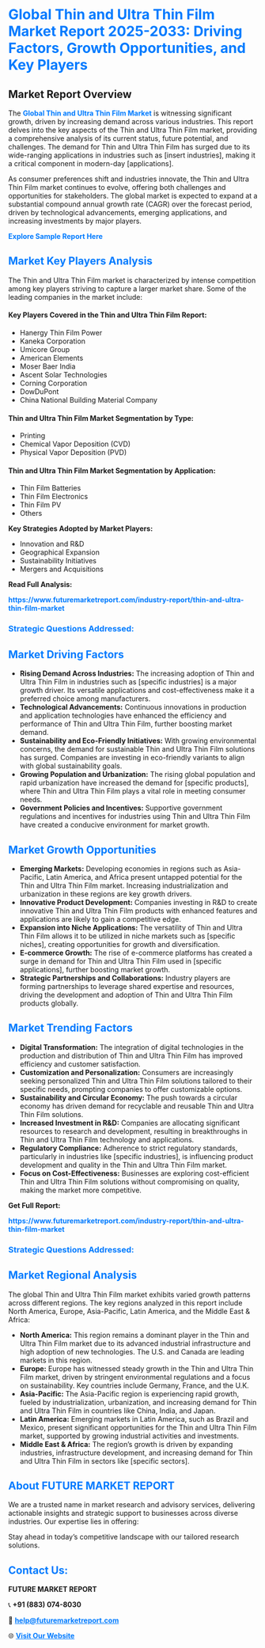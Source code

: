 <h1 style="color: #007BFF;">Global Thin and Ultra Thin Film Market Report 2025-2033: Driving Factors, Growth Opportunities, and Key Players</h1>

<section id="overview">
<h2>Market Report Overview</h2>
<p>The <a href="https://www.futuremarketreport.com/industry-report/thin-and-ultra-thin-film-market" style="color: #007BFF; text-decoration: none;"><strong>Global Thin and Ultra Thin Film Market</strong></a> is witnessing significant growth, driven by increasing demand across various industries. This report delves into the key aspects of the Thin and Ultra Thin Film market, providing a comprehensive analysis of its current status, future potential, and challenges. The demand for Thin and Ultra Thin Film has surged due to its wide-ranging applications in industries such as [insert industries], making it a critical component in modern-day [applications].</p>
<p>As consumer preferences shift and industries innovate, the Thin and Ultra Thin Film market continues to evolve, offering both challenges and opportunities for stakeholders. The global market is expected to expand at a substantial compound annual growth rate (CAGR) over the forecast period, driven by technological advancements, emerging applications, and increasing investments by major players.</p>
</section>

<section id="overview">
<p><a href="https://www.futuremarketreport.com/request-sample/reportId=42026" style="color: #007BFF; text-decoration: none;"><strong>Explore Sample Report Here</strong></a></p>
</section>

<section id="key-players">
<h2 style="color: #007BFF;">Market Key Players Analysis</h2>
<p>The Thin and Ultra Thin Film market is characterized by intense competition among key players striving to capture a larger market share. Some of the leading companies in the market include:</p>
<h4>Key Players Covered in the Thin and Ultra Thin Film Report:</h4>
<ul><li>Hanergy Thin Film Power</li><li>Kaneka Corporation</li><li>Umicore Group</li><li>American Elements</li><li>Moser Baer India</li><li>Ascent Solar Technologies</li><li>Corning Corporation</li><li>DowDuPont</li><li>China National Building Material Company</li></ul>
<h4>Thin and Ultra Thin Film Market Segmentation by Type:</h4>
<ul><li>Printing</li><li>Chemical Vapor Deposition (CVD)</li><li>Physical Vapor Deposition (PVD)</li></ul>

<h4>Thin and Ultra Thin Film Market Segmentation by Application:</h4>
<ul><li>Thin Film Batteries</li><li>Thin Film Electronics</li><li>Thin Film PV</li><li>Others</li></ul>
<p><strong>Key Strategies Adopted by Market Players:</strong></p>
<ul>
<li>Innovation and R&D</li>
<li>Geographical Expansion</li>
<li>Sustainability Initiatives</li>
<li>Mergers and Acquisitions</li>
</ul>
</section>

<section>
<p><strong>Read Full Analysis: </strong></p><a href="https://www.futuremarketreport.com/industry-report/thin-and-ultra-thin-film-market" style="color: #007BFF; text-decoration: none;"><strong>https://www.futuremarketreport.com/industry-report/thin-and-ultra-thin-film-market</strong></a>
<h3 style="color: #007BFF;">Strategic Questions Addressed:</h3>
</section>

<section id="driving-factors">
<h2 style="color: #007BFF;">Market Driving Factors</h2>
<ul>
<li><strong>Rising Demand Across Industries:</strong> The increasing adoption of Thin and Ultra Thin Film in industries such as [specific industries] is a major growth driver. Its versatile applications and cost-effectiveness make it a preferred choice among manufacturers.</li>
<li><strong>Technological Advancements:</strong> Continuous innovations in production and application technologies have enhanced the efficiency and performance of Thin and Ultra Thin Film, further boosting market demand.</li>
<li><strong>Sustainability and Eco-Friendly Initiatives:</strong> With growing environmental concerns, the demand for sustainable Thin and Ultra Thin Film solutions has surged. Companies are investing in eco-friendly variants to align with global sustainability goals.</li>
<li><strong>Growing Population and Urbanization:</strong> The rising global population and rapid urbanization have increased the demand for [specific products], where Thin and Ultra Thin Film plays a vital role in meeting consumer needs.</li>
<li><strong>Government Policies and Incentives:</strong> Supportive government regulations and incentives for industries using Thin and Ultra Thin Film have created a conducive environment for market growth.</li>
</ul>
</section>

<section id="growth-opportunities">
<h2 style="color: #007BFF;">Market Growth Opportunities</h2>
<ul>
<li><strong>Emerging Markets:</strong> Developing economies in regions such as Asia-Pacific, Latin America, and Africa present untapped potential for the Thin and Ultra Thin Film market. Increasing industrialization and urbanization in these regions are key growth drivers.</li>
<li><strong>Innovative Product Development:</strong> Companies investing in R&D to create innovative Thin and Ultra Thin Film products with enhanced features and applications are likely to gain a competitive edge.</li>
<li><strong>Expansion into Niche Applications:</strong> The versatility of Thin and Ultra Thin Film allows it to be utilized in niche markets such as [specific niches], creating opportunities for growth and diversification.</li>
<li><strong>E-commerce Growth:</strong> The rise of e-commerce platforms has created a surge in demand for Thin and Ultra Thin Film used in [specific applications], further boosting market growth.</li>
<li><strong>Strategic Partnerships and Collaborations:</strong> Industry players are forming partnerships to leverage shared expertise and resources, driving the development and adoption of Thin and Ultra Thin Film products globally.</li>
</ul>
</section>

<section id="trending-factors">
<h2 style="color: #007BFF;">Market Trending Factors</h2>
<ul>
<li><strong>Digital Transformation:</strong> The integration of digital technologies in the production and distribution of Thin and Ultra Thin Film has improved efficiency and customer satisfaction.</li>
<li><strong>Customization and Personalization:</strong> Consumers are increasingly seeking personalized Thin and Ultra Thin Film solutions tailored to their specific needs, prompting companies to offer customizable options.</li>
<li><strong>Sustainability and Circular Economy:</strong> The push towards a circular economy has driven demand for recyclable and reusable Thin and Ultra Thin Film solutions.</li>
<li><strong>Increased Investment in R&D:</strong> Companies are allocating significant resources to research and development, resulting in breakthroughs in Thin and Ultra Thin Film technology and applications.</li>
<li><strong>Regulatory Compliance:</strong> Adherence to strict regulatory standards, particularly in industries like [specific industries], is influencing product development and quality in the Thin and Ultra Thin Film market.</li>
<li><strong>Focus on Cost-Effectiveness:</strong> Businesses are exploring cost-efficient Thin and Ultra Thin Film solutions without compromising on quality, making the market more competitive.</li>
</ul>
</section>

<section>
<p><strong>Get Full Report: </strong></p><a href="https://www.futuremarketreport.com/industry-report/thin-and-ultra-thin-film-market" style="color: #007BFF; text-decoration: none;"><strong>https://www.futuremarketreport.com/industry-report/thin-and-ultra-thin-film-market</strong></a>
<h3 style="color: #007BFF;">Strategic Questions Addressed:</h3>
</section>


<section id="regional-analysis">
<h2 style="color: #007BFF;">Market Regional Analysis</h2>
<p>The global Thin and Ultra Thin Film market exhibits varied growth patterns across different regions. The key regions analyzed in this report include North America, Europe, Asia-Pacific, Latin America, and the Middle East & Africa:</p>
<ul>
<li><strong>North America:</strong> This region remains a dominant player in the Thin and Ultra Thin Film market due to its advanced industrial infrastructure and high adoption of new technologies. The U.S. and Canada are leading markets in this region.</li>
<li><strong>Europe:</strong> Europe has witnessed steady growth in the Thin and Ultra Thin Film market, driven by stringent environmental regulations and a focus on sustainability. Key countries include Germany, France, and the U.K.</li>
<li><strong>Asia-Pacific:</strong> The Asia-Pacific region is experiencing rapid growth, fueled by industrialization, urbanization, and increasing demand for Thin and Ultra Thin Film in countries like China, India, and Japan.</li>
<li><strong>Latin America:</strong> Emerging markets in Latin America, such as Brazil and Mexico, present significant opportunities for the Thin and Ultra Thin Film market, supported by growing industrial activities and investments.</li>
<li><strong>Middle East & Africa:</strong> The region’s growth is driven by expanding industries, infrastructure development, and increasing demand for Thin and Ultra Thin Film in sectors like [specific sectors].</li>
</ul>
</section>

<footer>
<h2 style="color: #007BFF;">About FUTURE MARKET REPORT</h2>
<p>We are a trusted name in market research and advisory services, delivering actionable insights and strategic support to businesses across diverse industries. Our expertise lies in offering:</p>

<p>Stay ahead in today’s competitive landscape with our tailored research solutions.</p>

<h2 style="color: #007BFF;">Contact Us:</h2>
<p><strong>FUTURE MARKET REPORT</strong></p>
<p>📞 <strong>+91 (883) 074-8030</strong></p>
<p>📧 <strong><a href="mailto:help@futuremarketreport.com" style="color: #007BFF;">help@futuremarketreport.com</a></strong></p>
<p>🌐 <strong><a href="https://www.futuremarketreport.com/" style="color: #007BFF;">Visit Our Website</a></strong></p>
</footer>